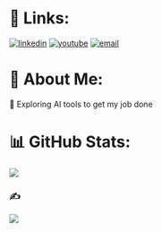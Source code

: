 # 🔗 Links:
 <a href="https://www.linkedin.com/in/naveen-e/"><img src="https://img.icons8.com/color/96/000000/linkedin.png" alt="linkedin"/></a>
 <a href="https://www.youtube.com/@Karadiofficial"><img src="https://img.icons8.com/color/96/000000/youtube.png" alt="youtube"/></a>
   <a href="mailto:naveencoc65@gmail.com"><img src="https://img.icons8.com/color/96/000000/gmail.png" alt="email"/></a>
# 💫 About Me:
🔭 Exploring AI tools to get my job done

# 📊 GitHub Stats:
![](https://github-readme-stats.vercel.app/api/top-langs/?username=NaveenE14&theme=dark&hide_border=false&include_all_commits=true&count_private=true&layout=compact)

### ✍️
![](https://quotes-github-readme.vercel.app/api?type=horizontal&theme=radical)
